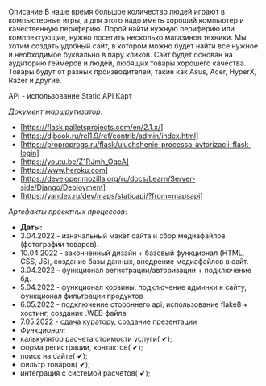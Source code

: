 Описание 
В наше время большое количество людей играют в компьютерные игры, а для этого надо иметь хороший компьютер и качественную периферию. Порой найти нужную периферию или комплектующие, нужно посетить несколько магазинов техники. Мы хотим создать удобный сайт, в котором можно будет найти все нужное и необходимое буквально в пару кликов. Сайт будет основан на аудиторию геймеров и людей, любящих товары хорошего качества. Товары будут от разных производителей, такие как Asus, Acer, HyperX, Razer и другие.

API - использование Static API Карт

*Документ маршрутизатор*:
* [https://flask.palletsprojects.com/en/2.1.x/]
* [https://djbook.ru/rel1.9/ref/contrib/admin/index.html]
* [https://proproprogs.ru/flask/uluchshenie-processa-avtorizacii-flask-login]
* [https://youtu.be/Z1RJmh_OqeA]
* [https://www.heroku.com]
* [https://developer.mozilla.org/ru/docs/Learn/Server-side/Django/Deployment]
* [https://yandex.ru/dev/maps/staticapi/?from=mapsapi]

*Артефакты проектных процессов*:
* **Даты:**
* 3.04.2022 - изначальный макет сайта и сбор медиафайлов (фотографии товаров).
* 10.04.2022 - законченный дизайн + базовый функционал (HTML, CSS, JS), создание базы данных, внедрение медиафайлов в сайт.
* 3.04.2022 - функционал регистрации/авторизации + подключение бд.
* 5.04.2022 - функционал корзины. подключение админки к сайту, функционал фильтрации продуктов
* 6.05.2022 - подключение стороннего api, использование flake8 + хостинг, создание .WEB файла
* 7.05.2022 - сдача куратору, создание презентации
* *Функционал:*
* калькулятор расчета стоимости услуги( ✔); 
* форма регистрации, контактов( ✔);
* поиск на сайте( ✔);
* фильтр товаров( ✔);
* интеграция с системой расчетов( ✔);
